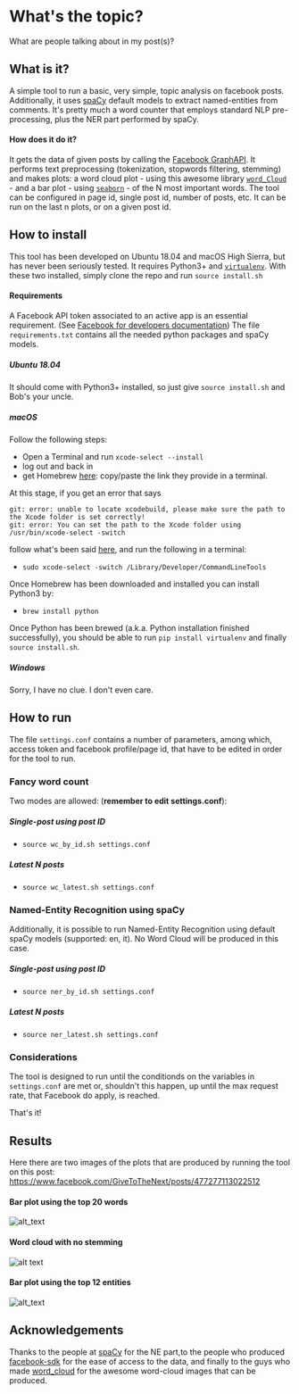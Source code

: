 # What's the topic?
What are people talking about in my post(s)?

## What is it?
A simple tool to run a basic, very simple, 
topic analysis on facebook posts. Additionally, it uses
[spaCy](https://github.com/explosion/spaCy) default models 
to extract named-entities from comments. 
It's pretty much a word counter that employs 
standard NLP pre-processing, plus the NER part performed by spaCy. 

#### How does it do it?
It gets the data of given posts by calling
the [Facebook GraphAPI](https://developers.facebook.com/tools/explorer/). 
It performs text preprocessing
(tokenization, stopwords filtering, stemming) and makes plots:
a word cloud plot - using this awesome library 
[`word_Cloud`](https://github.com/amueller/word_cloud) -
and a bar plot - using [`seaborn`](https://github.com/mwaskom/seaborn) - 
of the N most important words.
The tool can be configured in page id, single post id, number of
posts, etc. 
It can be run on the last n plots, or on a given post id.

## How to install

This tool has been developed on Ubuntu 18.04 and macOS High Sierra, but 
has never been seriously tested. 
It requires Python3+ and [`virtualenv`](https://github.com/pypa/virtualenv). 
With these two installed, simply clone the repo
and run `source install.sh`

#### Requirements

A Facebook API token associated to an active app is an essential requirement.
(See [Facebook for developers documentation](https://developers.facebook.com/docs/facebook-login/access-tokens/))
The file `requirements.txt` contains all the needed python packages and spaCy models.

##### Ubuntu 18.04 
It should come with Python3+ installed, so just give 
`source install.sh` and Bob's your uncle.

##### macOS
Follow the following steps: 

* Open a Terminal and run `xcode-select --install`
* log out and back in
* get Homebrew [here](https://brew.sh/): 
copy/paste the link they provide in a terminal. 

At this stage, if you get an error that says

```
git: error: unable to locate xcodebuild, please make sure the path to the Xcode folder is set correctly!
git: error: You can set the path to the Xcode folder using /usr/bin/xcode-select -switch
```

follow what's been said 
[here](https://stackoverflow.com/questions/19647788/git-error-unable-to-locate-xcodebuild-after-a-fresh-os-x-mavericks-upgrade), 
and run the following in a terminal:

* `sudo xcode-select -switch /Library/Developer/CommandLineTools`

Once Homebrew has been downloaded and installed you can install Python3 by:

* `brew install python`

Once Python has been brewed
(a.k.a. Python installation finished successfully), 
you should be able to run `pip install virtualenv` 
and finally `source install.sh`.

##### Windows
Sorry, I have no clue. I don't even care.

## How to run

The file `settings.conf` contains a number of parameters, 
among which, access token and facebook profile/page id, 
that have to be edited in order for the tool to run.

### Fancy word count
Two modes are allowed: 
(**remember to edit settings.conf**): 
##### Single-post using post ID
* `source wc_by_id.sh settings.conf` 
##### Latest N posts
* `source wc_latest.sh settings.conf`

### Named-Entity Recognition using spaCy
Additionally, it is possible to run Named-Entity Recognition using 
default spaCy models (supported: en, it). 
No Word Cloud will be produced in this case.

##### Single-post using post ID
* `source ner_by_id.sh settings.conf` 
##### Latest N posts
* `source ner_latest.sh settings.conf`


### Considerations 
The tool is designed to run until the conditionds on the variables 
in `settings.conf` are met or, shouldn't this happen, 
up until the max request rate, that Facebook do apply, is reached.

That's it!

## Results 
Here there are two images of the plots that are produced 
by running the tool on this post:
https://www.facebook.com/GiveToTheNext/posts/477277113022512

#### Bar plot using the top 20 words

![alt_text](https://raw.githubusercontent.com/fabriziomiano/fb-comments-simple-analysis/master/sample_img/barplot_445363319547225_477277113022512.png)

#### Word cloud with no stemming 

![alt text](https://raw.githubusercontent.com/fabriziomiano/fb-comments-simple-analysis/master/sample_img/wc_477277113022512.png)

#### Bar plot using the top 12 entities

![alt_text](https://raw.githubusercontent.com/fabriziomiano/fb-comments-simple-analysis/master/sample_img/barplot_477277113022512_ner.png)

## Acknowledgements
Thanks to the people at [spaCy](https://github.com/explosion/spaCy)
for the NE part,to the people who produced 
[facebook-sdk](https://github.com/mobolic/facebook-sdk)
for the ease of access to the data, and finally to the guys who made 
[word_cloud](https://amueller.github.io/word_cloud) for the awesome word-cloud images
that can be produced.
